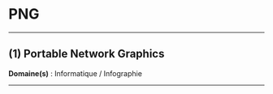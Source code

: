 # PNG

--------------------

## (1) Portable Network Graphics

**Domaine(s)** : Informatique / Infographie

--------------------